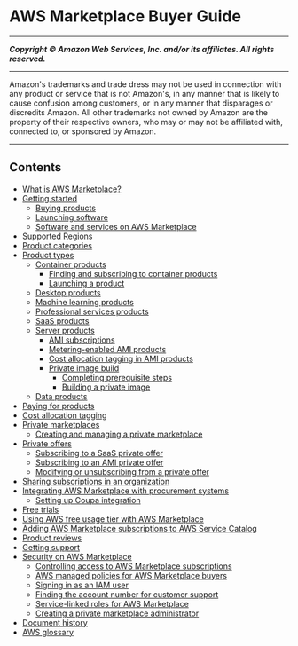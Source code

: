 # AWS Marketplace Buyer Guide

-----
*****Copyright &copy; Amazon Web Services, Inc. and/or its affiliates. All rights reserved.*****

-----
Amazon's trademarks and trade dress may not be used in 
     connection with any product or service that is not Amazon's, 
     in any manner that is likely to cause confusion among customers, 
     or in any manner that disparages or discredits Amazon. All other 
     trademarks not owned by Amazon are the property of their respective
     owners, who may or may not be affiliated with, connected to, or 
     sponsored by Amazon.

-----
## Contents
+ [What is AWS Marketplace?](what-is-marketplace.md)
+ [Getting started](buyer-getting-started.md)
   + [Buying products](buyer-subscribing-to-products.md)
   + [Launching software](buyer-launching-software.md)
   + [Software and services on AWS Marketplace](buyer-software-and-services.md)
+ [Supported Regions](supported-regions.md)
+ [Product categories](buyer-product-categories.md)
+ [Product types](buyer-product-types.md)
   + [Container products](buyer-what-is-aws-marketplace-for-containers.md)
      + [Finding and subscribing to container products](buyer-finding-and-subscribing-to-container-products.md)
      + [Launching a product](buyer-configuring-a-product.md)
   + [Desktop products](buyer-desktop-products.md)
   + [Machine learning products](aws-machine-learning-marketplace.md)
   + [Professional services products](buyer-proserv-products.md)
   + [SaaS products](buyer-saas-products.md)
   + [Server products](buyer-server-products.md)
      + [AMI subscriptions](buyer-ami-subscriptions.md)
      + [Metering-enabled AMI products](buyer-ami-metering-enabled-products.md)
      + [Cost allocation tagging in AMI products](cost-allocation-tagging-ami-marketplace.md)
      + [Private image build](buyer-private-image-build.md)
         + [Completing prerequisite steps](completing-prerequisite-steps.md)
         + [Building a private image](building-a-private-image.md)
   + [Data products](buyer-data-products.md)
+ [Paying for products](buyer-paying-for-products.md)
+ [Cost allocation tagging](cost-allocation-tagging.md)
+ [Private marketplaces](private-marketplace.md)
   + [Creating and managing a private marketplace](private-catalog-administration.md)
+ [Private offers](buyer-private-offers.md)
   + [Subscribing to a SaaS private offer](buyer-private-offers-subscribing-saas-private-offer.md)
   + [Subscribing to an AMI private offer](buyer-private-offers-subscribing-ami-private-offer.md)
   + [Modifying or unsubscribing from a private offer](buyer-private-offers-modifying.md)
+ [Sharing subscriptions in an organization](organizations-sharing.md)
+ [Integrating AWS Marketplace with procurement systems](procurement-system-integration.md)
   + [Setting up Coupa integration](procurement-system-integration-setup.md)
+ [Free trials](buyer-free-trials.md)
+ [Using AWS free usage tier with AWS Marketplace](buyer-aws-free-tier.md)
+ [Adding AWS Marketplace subscriptions to AWS Service Catalog](service-catalog.md)
+ [Product reviews](buyer-product-reviews.md)
+ [Getting support](buyer-support.md)
+ [Security on AWS Marketplace](buyer-security.md)
   + [Controlling access to AWS Marketplace subscriptions](buyer-iam-users-groups-policies.md)
   + [AWS managed policies for AWS Marketplace buyers](buyer-security-iam-awsmanpol.md)
   + [Signing in as an IAM user](buyer-iam-user-login.md)
   + [Finding the account number for customer support](GettingSupport.md)
   + [Service-linked roles for AWS Marketplace](buyer-using-service-linked-roles.md)
   + [Creating a private marketplace administrator](it-administrator.md)
+ [Document history](document-history.md)
+ [AWS glossary](glossary.md)